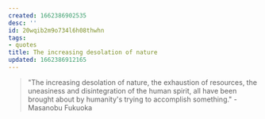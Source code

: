 ```yaml
---
created: 1662386902535
desc: ''
id: 20wqib2m9o734l6h08thwhn
tags:
- quotes
title: The increasing desolation of nature
updated: 1662386912165
---
```

   
> "The increasing desolation of nature, the exhaustion of resources, the uneasiness and disintegration of the human spirit, all have been brought about by humanity's trying to accomplish something." - Masanobu Fukuoka